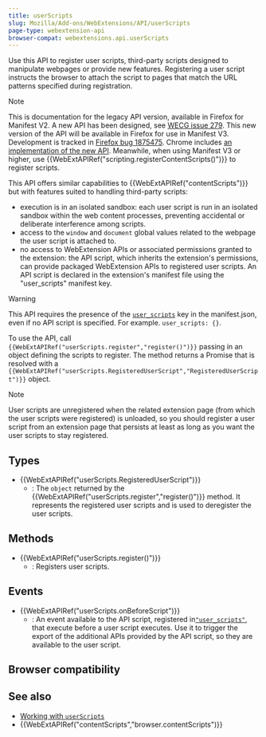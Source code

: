 ```yaml
---
title: userScripts
slug: Mozilla/Add-ons/WebExtensions/API/userScripts
page-type: webextension-api
browser-compat: webextensions.api.userScripts
---
```




Use this API to register user scripts, third-party scripts designed to manipulate webpages or provide new features. Registering a user script instructs the browser to attach the script to pages that match the URL patterns specified during registration.

> [!NOTE]
> This is documentation for the legacy API version, available in Firefox for Manifest V2. A new API has been designed, see [WECG issue 279](https://github.com/w3c/webextensions/issues/279). This new version of the API will be available in Firefox for use in Manifest V3. Development is tracked in [Firefox bug 1875475](https://bugzil.la/1875475). Chrome includes [an implementation of the new API](https://developer.chrome.com/docs/extensions/reference/api/userScripts). Meanwhile, when using Manifest V3 or higher, use {{WebExtAPIRef("scripting.registerContentScripts()")}} to register scripts.

This API offers similar capabilities to {{WebExtAPIRef("contentScripts")}} but with features suited to handling third-party scripts:

- execution is in an isolated sandbox: each user script is run in an isolated sandbox within the web content processes, preventing accidental or deliberate interference among scripts.
- access to the `window` and `document` global values related to the webpage the user script is attached to.
- no access to WebExtension APIs or associated permissions granted to the extension: the API script, which inherits the extension's permissions, can provide packaged WebExtension APIs to registered user scripts. An API script is declared in the extension's manifest file using the "user_scripts" manifest key.

> [!WARNING]
> This API requires the presence of the [`user_scripts`](/Mozilla/Add-ons/WebExtensions/manifest.json/user_scripts) key in the manifest.json, even if no API script is specified. For example. `user_scripts: {}`.

To use the API, call `{{WebExtAPIRef("userScripts.register","register()")}}` passing in an object defining the scripts to register. The method returns a Promise that is resolved with a `{{WebExtAPIRef("userScripts.RegisteredUserScript","RegisteredUserScript")}}` object.

> [!NOTE]
> User scripts are unregistered when the related extension page (from which the user scripts were registered) is unloaded, so you should register a user script from an extension page that persists at least as long as you want the user scripts to stay registered.

## Types

- {{WebExtAPIRef("userScripts.RegisteredUserScript")}}
  - : The `object` returned by the {{WebExtAPIRef("userScripts.register","register()")}} method. It represents the registered user scripts and is used to deregister the user scripts.

## Methods

- {{WebExtAPIRef("userScripts.register()")}}
  - : Registers user scripts.

## Events

- {{WebExtAPIRef("userScripts.onBeforeScript")}}
  - : An event available to the API script, registered in[`"user_scripts"`](/Mozilla/Add-ons/WebExtensions/manifest.json/user_scripts), that execute before a user script executes. Use it to trigger the export of the additional APIs provided by the API script, so they are available to the user script.

## Browser compatibility



## See also

- [Working with `userScripts`](/Mozilla/Add-ons/WebExtensions/API/userScripts/Working_with_userScripts)
- {{WebExtAPIRef("contentScripts","browser.contentScripts")}}
